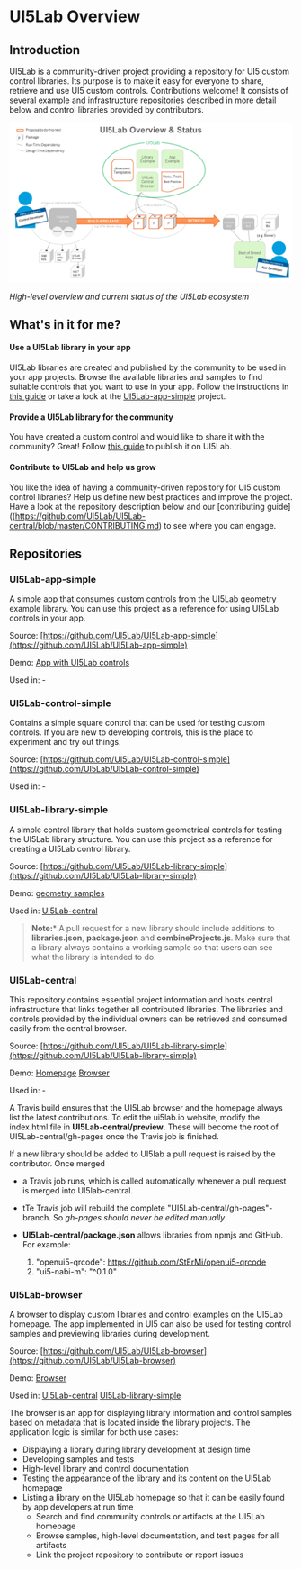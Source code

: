 # UI5Lab Overview

## Introduction

UI5Lab is a community-driven project providing a repository for UI5 custom control libraries. Its purpose is to make it easy for everyone to share, retrieve and use UI5 custom controls. Contributions welcome!
It consists of several example and infrastructure repositories described in more detail below and control libraries provided by contributors.

![UI5Lab Ecosystem](UI5LabOverview.png)

*High-level overview and current status of the UI5Lab ecosystem*

## What's in it for me?

#### Use a UI5Lab library in your app
UI5Lab libraries are created and published by the community to be used in your app projects. Browse the available libraries and samples to find suitable controls that you want to use in your app.
Follow the instructions in [this guide](https://github.com/UI5Lab/UI5Lab-central/blob/master/docs/ConsumeLibrary.md) or take a look at the [UI5Lab-app-simple](https://github.com/UI5Lab/UI5Lab-app-simple) project.

#### Provide a UI5Lab library for the community
You have created a custom control and would like to share it with the community? Great! Follow [this guide](https://github.com/UI5Lab/UI5Lab-central/blob/master/docs/ContributeLibrary.md) to publish it on UI5Lab. 

#### Contribute to UI5Lab and help us grow
You like the idea of having a community-driven repository for UI5 custom control libraries? Help us define new best practices and improve the project.
Have a look at the repository description below and our [contributing guide]((https://github.com/UI5Lab/UI5Lab-central/blob/master/CONTRIBUTING.md) to see where you can engage.

## Repositories

### UI5Lab-app-simple

A simple app that consumes custom controls from the UI5Lab geometry example library.
You can use this project as a reference for using UI5Lab controls in your app.

Source: [https://github.com/UI5Lab/UI5Lab-app-simple](https://github.com/UI5Lab/UI5Lab-app-simple)

Demo: [App with UI5Lab controls](https://ui5lab.github.io/UI5Lab-app-simple/index.html) 

Used in: -

### UI5Lab-control-simple

Contains a simple square control that can be used for testing custom controls.
If you are new to developing controls, this is the place to experiment and try out things.

Source: [https://github.com/UI5Lab/UI5Lab-control-simple](https://github.com/UI5Lab/UI5Lab-control-simple)

Used in: -

### UI5Lab-library-simple

A simple control library that holds custom geometrical controls for testing the UI5Lab library structure.
You can use this project as a reference for creating a UI5Lab control library.

Source: [https://github.com/UI5Lab/UI5Lab-library-simple](https://github.com/UI5Lab/UI5Lab-library-simple)

Demo: [geometry samples](https://ui5lab.io/browser)

Used in: [UI5Lab-central](https://github.com/UI5Lab/UI5Lab-central)

> **Note:*** A pull request for a new library should include additions to **libraries.json**, **package.json** and **combineProjects.js**. Make sure that a library always contains a working sample so that users can see what the library is intended to do.

### UI5Lab-central

This repository contains essential project information and hosts central infrastructure that links together all contributed libraries.
The libraries and controls provided by the individual owners can be retrieved and consumed easily from the central browser.

Source: [https://github.com/UI5Lab/UI5Lab-library-simple](https://github.com/UI5Lab/UI5Lab-library-simple)

Demo: [Homepage](https://ui5lab.io/) [Browser](https://ui5lab.io/browser)

Used in: -

A Travis build ensures that the UI5Lab browser and the homepage always list the latest contributions.
To edit the ui5lab.io website, modify the index.html file in **UI5Lab-central/preview**. These will become the root of UI5Lab-central/gh-pages once the Travis job is finished.

If a new library should be added to UI5lab a pull request is raised by the contributor. Once merged
* a Travis job runs, which is called automatically whenever a pull request is merged into UI5lab-central.
* tTe Travis job will rebuild the complete "UI5Lab-central/gh-pages"-branch. So *gh-pages should never be edited manually*.

* **UI5Lab-central/package.json** allows libraries from npmjs and GitHub. For example:
    1. "openui5-qrcode": https://github.com/StErMi/openui5-qrcode
    2. "ui5-nabi-m": "^0.1.0"

### UI5Lab-browser

A browser to display custom libraries and control examples on the UI5Lab homepage. 
The app implemented in UI5 can also be used for testing control samples and previewing libraries during development.

Source: [https://github.com/UI5Lab/UI5Lab-browser](https://github.com/UI5Lab/UI5Lab-browser)

Demo: [Browser](https://ui5lab.io/browser)

Used in: [UI5Lab-central](https://github.com/UI5Lab/UI5Lab-central) [UI5Lab-library-simple](https://github.com/UI5Lab/UI5Lab-central)

The browser is an app for displaying library information and control samples based on metadata that is located inside the library projects.
The application logic is similar for both use cases:
* Displaying a library during library development at design time
 * Developing samples and tests
 * High-level library and control documentation
 * Testing the appearance of the library and its content on the UI5Lab homepage
* Listing a library on the UI5Lab homepage so that it can be easily found by app developers at run time
  * Search and find community controls or artifacts at the UI5Lab homepage
  * Browse samples, high-level documentation, and test pages for all artifacts
  * Link the project repository to contribute or report issues
